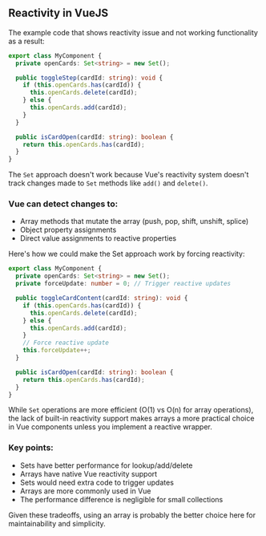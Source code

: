 ## Reactivity in VueJS

The example code that shows reactivity issue and not working functionality as a result:
```ts
export class MyComponent {
  private openCards: Set<string> = new Set();

  public toggleStep(cardId: string): void {
    if (this.openCards.has(cardId)) {
      this.openCards.delete(cardId);
    } else {
      this.openCards.add(cardId);
    }
  }

  public isCardOpen(cardId: string): boolean {
    return this.openCards.has(cardId);
  }
}
```

The `Set` approach doesn't work because Vue's reactivity system doesn't track changes made to `Set` methods like `add()` and `delete()`.

### Vue can detect changes to:

- Array methods that mutate the array (push, pop, shift, unshift, splice)
- Object property assignments
- Direct value assignments to reactive properties

Here's how we could make the Set approach work by forcing reactivity:

```ts
export class MyComponent {
  private openCards: Set<string> = new Set();
  private forceUpdate: number = 0; // Trigger reactive updates

  public toggleCardContent(cardId: string): void {
    if (this.openCards.has(cardId)) {
      this.openCards.delete(cardId);
    } else {
      this.openCards.add(cardId);
    }
    // Force reactive update
    this.forceUpdate++;
  }

  public isCardOpen(cardId: string): boolean {
    return this.openCards.has(cardId);
  }
}
```

While `Set` operations are more efficient (O(1) vs O(n) for array operations), the lack of built-in reactivity support makes arrays a more practical choice in Vue components unless you implement a reactive wrapper.

### Key points:

- Sets have better performance for lookup/add/delete
- Arrays have native Vue reactivity support
- Sets would need extra code to trigger updates
- Arrays are more commonly used in Vue
- The performance difference is negligible for small collections

Given these tradeoffs, using an array is probably the better choice here for maintainability and simplicity.
